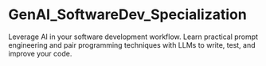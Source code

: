 # GenAI_SoftwareDev_Specialization
Leverage AI in your software development workflow. Learn practical prompt engineering and pair programming techniques with LLMs to write, test, and improve your code.
